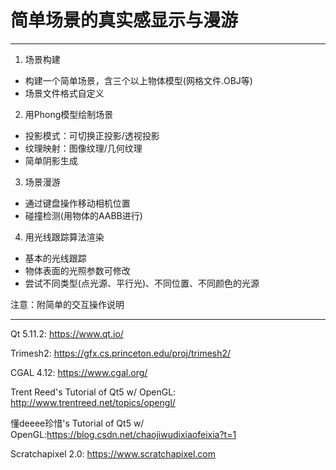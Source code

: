 # 简单场景的真实感显示与漫游

---

1. 场景构建
  - 构建一个简单场景，含三个以上物体模型(网格文件.OBJ等) 
  - 场景文件格式自定义
2. 用Phong模型绘制场景
  - 投影模式：可切换正投影/透视投影
  - 纹理映射：图像纹理/几何纹理
  - 简单阴影生成
3. 场景漫游
  - 通过键盘操作移动相机位置
  - 碰撞检测(用物体的AABB进行)
4. 用光线跟踪算法渲染
  - 基本的光线跟踪
  - 物体表面的光照参数可修改
  - 尝试不同类型(点光源、平行光)、不同位置、不同颜色的光源

注意：附简单的交互操作说明

---

Qt 5.11.2: https://www.qt.io/

Trimesh2: https://gfx.cs.princeton.edu/proj/trimesh2/

CGAL 4.12: https://www.cgal.org/

Trent Reed's Tutorial of Qt5 w/ OpenGL: http://www.trentreed.net/topics/opengl/

懂deeee珍惜's Tutorial of Qt5 w/ OpenGL:https://blog.csdn.net/chaojiwudixiaofeixia?t=1

Scratchapixel 2.0: https://www.scratchapixel.com


